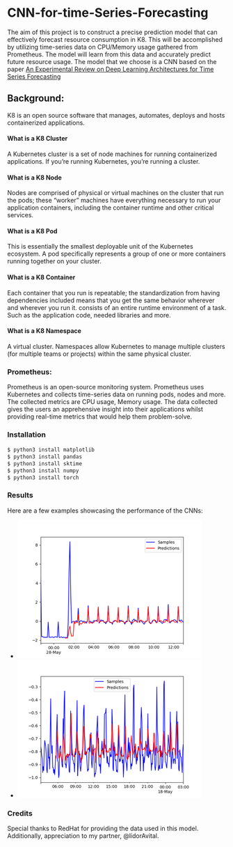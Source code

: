 # CNN-for-time-Series-Forecasting

The aim of this project is to construct a precise prediction model that can effectively forecast resource consumption in K8. This will be accomplished by utilizing time-series data on CPU/Memory usage gathered from Prometheus. The model will learn from this data and accurately predict future resource usage.
The model that we choose is a CNN based on the paper  [An Experimental Review on Deep Learning Architectures
for Time Series Forecasting](https://doi.org/10.1142/S0129065721300011)



## Background:
K8 is an open source software that manages, automates, deploys and hosts containerized applications.

#### What is a K8 Cluster
A Kubernetes cluster is a set of node machines for running containerized applications. If you’re running Kubernetes, you’re running a cluster.

#### What is a K8 Node
Nodes are comprised of physical or virtual machines on the cluster that run the pods; these “worker” machines have everything necessary to run your application containers, including the container runtime and other critical services.

#### What is a K8 Pod
This is essentially the smallest deployable unit of the Kubernetes ecosystem. A pod specifically represents a group of one or more containers running together on your cluster.

#### What is a K8 Container
Each container that you run is repeatable; the standardization from having dependencies included means that you get the same behavior wherever and wherever you run it.
consists of an entire runtime environment of a task. Such as the application code, needed libraries and more.

#### What is a K8 Namespace
A virtual cluster. Namespaces allow Kubernetes to manage multiple clusters (for multiple teams or projects) within the same physical cluster.


### Prometheus:
Prometheus is an open-source monitoring system. Prometheus uses Kubernetes and collects time-series data on running pods, nodes and more. The collected metrics are CPU usage, Memory usage. The data collected gives the users an apprehensive insight into their applications whilst providing real-time metrics that would help them problem-solve.
### Installation
```
$ python3 install matplotlib
$ python3 install pandas
$ python3 install sktime
$ python3 install numpy
$ python3 install torch
```

### Results

Here are a few examples showcasing the performance of the CNNs:

- ![Example 1](image1.png)
- ![Example 2](image2.png)

### Credits

Special thanks to RedHat for providing the data used in this model. Additionally, appreciation to my partner, @lidorAvital.


